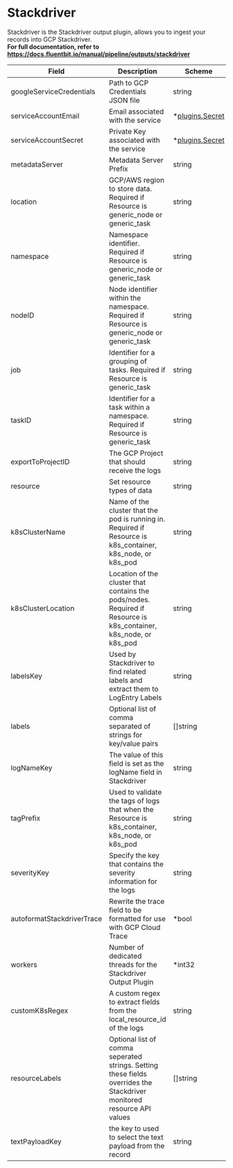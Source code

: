 # Stackdriver

Stackdriver is the Stackdriver output plugin, allows you to ingest your records into GCP Stackdriver. <br /> **For full documentation, refer to https://docs.fluentbit.io/manual/pipeline/outputs/stackdriver**


| Field | Description | Scheme |
| ----- | ----------- | ------ |
| googleServiceCredentials | Path to GCP Credentials JSON file | string |
| serviceAccountEmail | Email associated with the service | *[plugins.Secret](../secret.md) |
| serviceAccountSecret | Private Key associated with the service | *[plugins.Secret](../secret.md) |
| metadataServer | Metadata Server Prefix | string |
| location | GCP/AWS region to store data. Required if Resource is generic_node or generic_task | string |
| namespace | Namespace identifier. Required if Resource is generic_node or generic_task | string |
| nodeID | Node identifier within the namespace. Required if Resource is generic_node or generic_task | string |
| job | Identifier for a grouping of tasks. Required if Resource is generic_task | string |
| taskID | Identifier for a task within a namespace. Required if Resource is generic_task | string |
| exportToProjectID | The GCP Project that should receive the logs | string |
| resource | Set resource types of data | string |
| k8sClusterName | Name of the cluster that the pod is running in. Required if Resource is k8s_container, k8s_node, or k8s_pod | string |
| k8sClusterLocation | Location of the cluster that contains the pods/nodes. Required if Resource is k8s_container, k8s_node, or k8s_pod | string |
| labelsKey | Used by Stackdriver to find related labels and extract them to LogEntry Labels | string |
| labels | Optional list of comma separated of strings for key/value pairs | []string |
| logNameKey | The value of this field is set as the logName field in Stackdriver | string |
| tagPrefix | Used to validate the tags of logs that when the Resource is k8s_container, k8s_node, or k8s_pod | string |
| severityKey | Specify the key that contains the severity information for the logs | string |
| autoformatStackdriverTrace | Rewrite the trace field to be formatted for use with GCP Cloud Trace | *bool |
| workers | Number of dedicated threads for the Stackdriver Output Plugin | *int32 |
| customK8sRegex | A custom regex to extract fields from the local_resource_id of the logs | string |
| resourceLabels | Optional list of comma seperated strings. Setting these fields overrides the Stackdriver monitored resource API values | []string |
| textPayloadKey | the key to used to select the text payload from the record | string |
